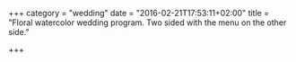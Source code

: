 +++
category = "wedding"
date = "2016-02-21T17:53:11+02:00"
title = "Floral watercolor wedding program. Two sided with the menu on the other side."

+++
